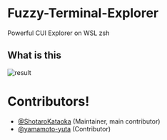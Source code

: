 # Fuzzy-Terminal-Explorer
Powerful CUI Explorer on WSL zsh

## What is this
![result](https://github.com/ShotaroKataoka/Fuzzy-Terminal-Explorer/blob/media/test.gif)


# Contributors!
- [@ShotaroKataoka](https://github.com/ShotaroKataoka) (Maintainer, main contributor)
- [@yamamoto-yuta](https://github.com/yamamoto-yuta) (Contributor)
